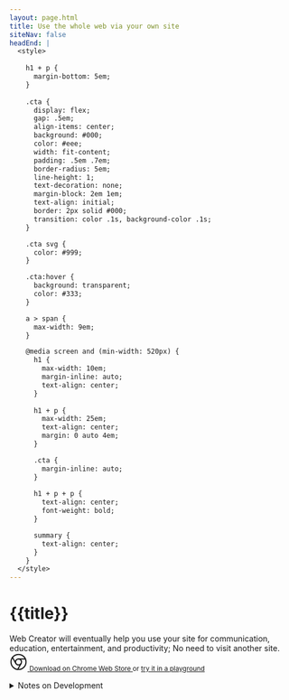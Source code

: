 ```yaml
---
layout: page.html
title: Use the whole web via your own site
siteNav: false
headEnd: |
  <style>
  
    h1 + p {
      margin-bottom: 5em;
    }
    
    .cta {
      display: flex;
      gap: .5em;
      align-items: center;
      background: #000;
      color: #eee;
      width: fit-content;
      padding: .5em .7em;
      border-radius: 5em;
      line-height: 1;
      text-decoration: none;
      margin-block: 2em 1em;
      text-align: initial;
      border: 2px solid #000;
      transition: color .1s, background-color .1s;
    }

    .cta svg {
      color: #999;
    }

    .cta:hover {
      background: transparent;
      color: #333;
    }

    a > span {
      max-width: 9em;
    }

    @media screen and (min-width: 520px) {
      h1 {
        max-width: 10em;
        margin-inline: auto;
        text-align: center;
      }
  
      h1 + p {
        max-width: 25em;
        text-align: center;
        margin: 0 auto 4em;
      }

      .cta {
        margin-inline: auto;
      }
  
      h1 + p + p {
        text-align: center;
        font-weight: bold;
      }

      summary {
        text-align: center;
      }
    }
  </style>
---
```


# {{title}}

Web Creator will eventually help you use your site for communication, education, entertainment, and productivity; No need to visit another site. 
<small>
  <a class="cta" href="https://chromewebstore.google.com/detail/web-creator/dhdpccbjfpiaghjacjndbidocacmaina">
    <svg xmlns="http://www.w3.org/2000/svg" width="32" height="32" viewBox="0 0 24 24" fill="none" stroke="currentColor" stroke-width="1.5" stroke-linecap="round" stroke-linejoin="round"><circle cx="12" cy="12" r="10"/><circle cx="12" cy="12" r="4"/><line x1="21.17" y1="8" x2="12" y2="8"/><line x1="3.95" y1="6.06" x2="8.54" y2="14"/><line x1="10.88" y1="21.94" x2="15.46" y2="14"/></svg>
    <span>Download on Chrome Web Store</span>
  </a>
  <span>
    or <a href="/en/play">try it in a playground</a>
  </span>
</small>


<details>
  <summary>Notes on Development</summary>

  - Base Design System

    - [Markup](/en/html-intro/)

      - [Overview](/en/html-overview/)

      - [Boilerplate](/en/html-boilerplate/)
      
      - [HTML Attribute Reference](/en/html-attribute-reference)

    - [Reset Stylesheet](/en/base-css/)


  - [Studio](/en/studio/)

  - [How to use Framer and Web Creator](/en/and-framer)

  - [How to use Webflow and Web Creator](/en/and-webflow)

  - Rethinking HTML for Creators

    - [How 8 elements create 31+2 kinds of metadata](/en/html-metadata-elements/)

  - Journal

    - [Marketing Web Creator](/en/marketing)

  - [Sponsors](/en/sponsors)
</details>





